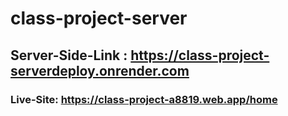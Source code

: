 ﻿# class-project-server
## Server-Side-Link : https://class-project-serverdeploy.onrender.com
### Live-Site: https://class-project-a8819.web.app/home
